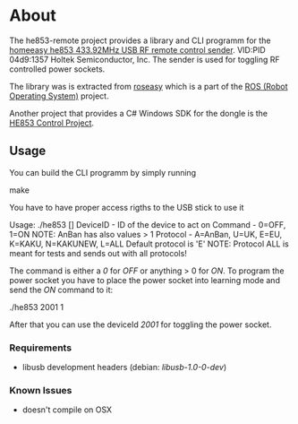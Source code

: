 # About

The he853-remote project provides a library and CLI programm for the
[homeeasy he853 433.92MHz USB RF remote control sender](http://www.elro.eu/en/products/category/home_automation/home_easy/zenders2/pc_afstandsbediening_usb_dongle).
VID:PID 04d9:1357 Holtek Semiconductor, Inc.
The sender is used for toggling RF controlled power sockets.

The library was is extracted from [roseasy](http://ros.org/wiki/roseasy)
which is a part of the [ROS (Robot Operating System)](http://www.ros.org/wiki/) project.

Another project that provides a C# Windows SDK for the dongle is
the [HE853 Control Project](http://he853control.sourceforge.net/).

## Usage

You can build the CLI programm by simply running

  make

You have to have proper access rigths to the USB stick to use it

  Usage: ./he853 <DeviceID> <Command> [<Protocol>]
    DeviceID - ID of the device to act on
    Command  - 0=OFF, 1=ON
      NOTE: AnBan has also values > 1
    Protocol - A=AnBan, U=UK, E=EU, K=KAKU, N=KAKUNEW, L=ALL
      Default protocol is 'E'
      NOTE: Protocol ALL is meant for tests and sends out with all protocols!

The command is either a *0* for *OFF* or anything > 0 for *ON*.
To program the power socket you have to place the power socket into learning
mode and send the *ON* command to it:

  ./he853 2001 1

After that you can use the deviceId *2001* for toggling the power socket.

### Requirements

* libusb development headers (debian: *libusb-1.0-0-dev*)

### Known Issues

* doesn't compile on OSX
